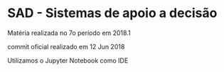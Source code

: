 # SAD - Sistemas de apoio a decisão
Matéria realizada no 7o período em 2018.1

commit oficial realizado em 12 Jun 2018

Utilizamos o Jupyter Notebook como IDE